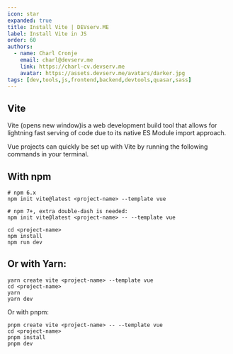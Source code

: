 ```yaml
---
icon: star
expanded: true
title: Install Vite | DEVserv.ME
label: Install Vite in JS
order: 60
authors:
  - name: Charl Cronje
    email: charl@devserv.me
    link: https://charl-cv.devserv.me
    avatar: https://assets.devserv.me/avatars/darker.jpg
tags: [dev,tools,js,frontend,backend,devtools,quasar,sass]
---
```

## Vite

Vite (opens new window)is a web development build tool that allows for lightning fast serving of code due to its native ES Module import approach.

Vue projects can quickly be set up with Vite by running the following commands in your terminal.

## With npm

```shell
# npm 6.x
npm init vite@latest <project-name> --template vue

# npm 7+, extra double-dash is needed:
npm init vite@latest <project-name> -- --template vue

cd <project-name>
npm install
npm run dev
```

## Or with Yarn:

```shell
yarn create vite <project-name> --template vue
cd <project-name>
yarn
yarn dev
```

Or with pnpm:

```shell
pnpm create vite <project-name> -- --template vue
cd <project-name>
pnpm install
pnpm dev
```